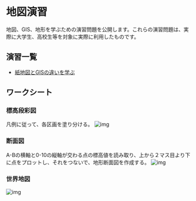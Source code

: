 # 地図演習
地図、GIS、地形を学ぶための演習問題を公開します。これらの演習問題は、実際に大学生、高校生等を対象に実際に利用したものです。

## 演習一覧

- [紙地図とGISの違いを学ぶ](./t-1.md)

## ワークシート

### 標高段彩図
凡例に従って、各区画を塗り分ける。
![img](./sheet/t1_p1.png)

### 断面図
A-Bの横軸と0-10の縦軸が交わる点の標高値を読み取り、上から２マス目より下に点をプロットし、それをつないで、地形断面図を作成する。
![img](./sheet/t2_p2.png)

### 世界地図
![img](./sheet/world-map.png)




